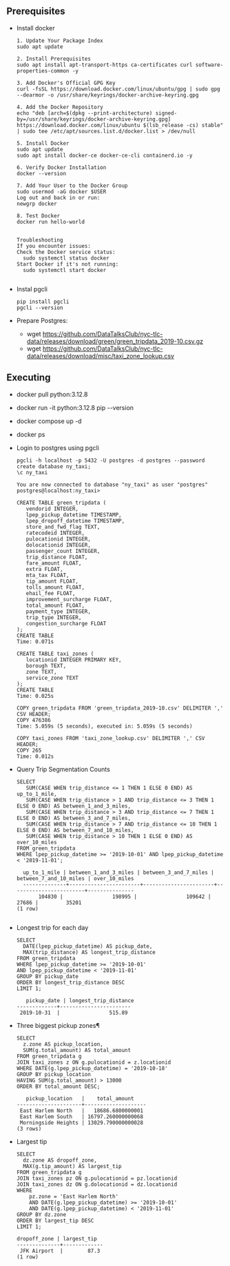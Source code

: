 ## Prerequisites

- Install docker
  ```
  1. Update Your Package Index
  sudo apt update

  2. Install Prerequisites
  sudo apt install apt-transport-https ca-certificates curl software-properties-common -y

  3. Add Docker's Official GPG Key
  curl -fsSL https://download.docker.com/linux/ubuntu/gpg | sudo gpg --dearmor -o /usr/share/keyrings/docker-archive-keyring.gpg

  4. Add the Docker Repository
  echo "deb [arch=$(dpkg --print-architecture) signed-by=/usr/share/keyrings/docker-archive-keyring.gpg] https://download.docker.com/linux/ubuntu $(lsb_release -cs) stable" | sudo tee /etc/apt/sources.list.d/docker.list > /dev/null

  5. Install Docker
  sudo apt update
  sudo apt install docker-ce docker-ce-cli containerd.io -y

  6. Verify Docker Installation
  docker --version

  7. Add Your User to the Docker Group
  sudo usermod -aG docker $USER
  Log out and back in or run:
  newgrp docker

  8. Test Docker
  docker run hello-world


  Troubleshooting
  If you encounter issues:
  Check the Docker service status:
    sudo systemctl status docker
  Start Docker if it's not running:
    sudo systemctl start docker
   
  ```
    
- Instal pgcli
  ```
  pip install pgcli
  pgcli --version
  ```
  
- Prepare Postgres:
  - wget https://github.com/DataTalksClub/nyc-tlc-data/releases/download/green/green_tripdata_2019-10.csv.gz
  - wget https://github.com/DataTalksClub/nyc-tlc-data/releases/download/misc/taxi_zone_lookup.csv
  
  
## Executing

- docker pull python:3.12.8
- docker run -it python:3.12.8 pip --version
- docker compose up -d
- docker ps
- Login to postgres using pgcli
  
  ```
  pgcli -h localhost -p 5432 -U postgres -d postgres --password
  create database ny_taxi;
  \c ny_taxi

  You are now connected to database "ny_taxi" as user "postgres"
  postgres@localhost:ny_taxi>
  
  CREATE TABLE green_tripdata (
     vendorid INTEGER,
     lpep_pickup_datetime TIMESTAMP,
     lpep_dropoff_datetime TIMESTAMP,
     store_and_fwd_flag TEXT,
     ratecodeid INTEGER,
     pulocationid INTEGER,
     dolocationid INTEGER,
     passenger_count INTEGER,
     trip_distance FLOAT,
     fare_amount FLOAT,
     extra FLOAT,
     mta_tax FLOAT,
     tip_amount FLOAT,
     tolls_amount FLOAT,
     ehail_fee FLOAT,
     improvement_surcharge FLOAT,
     total_amount FLOAT,
     payment_type INTEGER,
     trip_type INTEGER,
     congestion_surcharge FLOAT
  );
  CREATE TABLE
  Time: 0.071s

  CREATE TABLE taxi_zones (
     locationid INTEGER PRIMARY KEY,
     borough TEXT,
     zone TEXT,
     service_zone TEXT
  );
  CREATE TABLE
  Time: 0.025s

  COPY green_tripdata FROM 'green_tripdata_2019-10.csv' DELIMITER ',' CSV HEADER;
  COPY 476386
  Time: 5.059s (5 seconds), executed in: 5.059s (5 seconds)

  COPY taxi_zones FROM 'taxi_zone_lookup.csv' DELIMITER ',' CSV HEADER;
  COPY 265
  Time: 0.012s

- Query Trip Segmentation Counts

  ```
  SELECT
     SUM(CASE WHEN trip_distance <= 1 THEN 1 ELSE 0 END) AS up_to_1_mile,
     SUM(CASE WHEN trip_distance > 1 AND trip_distance <= 3 THEN 1 ELSE 0 END) AS between_1_and_3_miles,
     SUM(CASE WHEN trip_distance > 3 AND trip_distance <= 7 THEN 1 ELSE 0 END) AS between_3_and_7_miles,
     SUM(CASE WHEN trip_distance > 7 AND trip_distance <= 10 THEN 1 ELSE 0 END) AS between_7_and_10_miles,
     SUM(CASE WHEN trip_distance > 10 THEN 1 ELSE 0 END) AS over_10_miles
  FROM green_tripdata
  WHERE lpep_pickup_datetime >= '2019-10-01' AND lpep_pickup_datetime < '2019-11-01';
  
    up_to_1_mile | between_1_and_3_miles | between_3_and_7_miles | between_7_and_10_miles | over_10_miles 
    --------------+-----------------------+-----------------------+------------------------+---------------
         104830 |                198995 |                109642 |                  27686 |         35201
  (1 row)
   
  ```

- Longest trip for each day
  
  ```
  SELECT
    DATE(lpep_pickup_datetime) AS pickup_date,
    MAX(trip_distance) AS longest_trip_distance
  FROM green_tripdata
  WHERE lpep_pickup_datetime >= '2019-10-01'
  AND lpep_pickup_datetime < '2019-11-01'
  GROUP BY pickup_date
  ORDER BY longest_trip_distance DESC
  LIMIT 1;   
  
     pickup_date | longest_trip_distance 
  -------------+-----------------------
   2019-10-31  |                515.89

  ```
  
- Three biggest pickup zones¶
  
  ```
  SELECT 
    z.zone AS pickup_location,
    SUM(g.total_amount) AS total_amount
  FROM green_tripdata g
  JOIN taxi_zones z ON g.pulocationid = z.locationid
  WHERE DATE(g.lpep_pickup_datetime) = '2019-10-18'
  GROUP BY pickup_location
  HAVING SUM(g.total_amount) > 13000
  ORDER BY total_amount DESC;
  
     pickup_location   |    total_amount    
  ---------------------+--------------------
   East Harlem North   |   18686.6800000001
   East Harlem South   | 16797.260000000068
   Morningside Heights | 13029.790000000028
  (3 rows)

  ```

- Largest tip
  
  ```
  SELECT 
    dz.zone AS dropoff_zone,
    MAX(g.tip_amount) AS largest_tip
  FROM green_tripdata g
  JOIN taxi_zones pz ON g.pulocationid = pz.locationid
  JOIN taxi_zones dz ON g.dolocationid = dz.locationid
  WHERE 
      pz.zone = 'East Harlem North'
      AND DATE(g.lpep_pickup_datetime) >= '2019-10-01'
      AND DATE(g.lpep_pickup_datetime) < '2019-11-01'
  GROUP BY dz.zone
  ORDER BY largest_tip DESC
  LIMIT 1;
  
  dropoff_zone | largest_tip 
  --------------+-------------
   JFK Airport  |        87.3
  (1 row)

  ```
  

